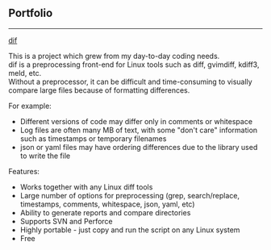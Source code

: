 ## Portfolio

---

[dif](https://github.com/koknat/dif)

This is a project which grew from my day-to-day coding needs.<br>
dif is a preprocessing front-end for Linux tools such as diff, gvimdiff, kdiff3, meld, etc.<br>
Without a preprocessor, it can be difficult and time-consuming to visually compare large files because of formatting differences.

For example:
* Different versions of code may differ only in comments or whitespace
* Log files are often many MB of text, with some "don't care" information such as timestamps or temporary filenames
* json or yaml files may have ordering differences due to the library used to write the file

Features:
* Works together with any Linux diff tools
* Large number of options for preprocessing (grep, search/replace, timestamps, comments, whitespace, json, yaml, etc)
* Ability to generate reports and compare directories
* Supports SVN and Perforce
* Highly portable - just copy and run the script on any Linux system
* Free
